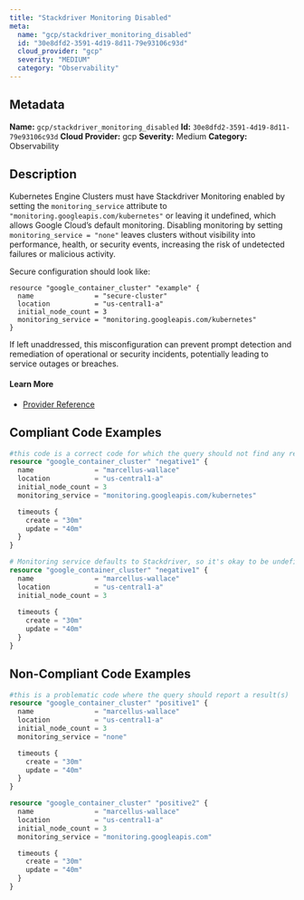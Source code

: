 ```yaml
---
title: "Stackdriver Monitoring Disabled"
meta:
  name: "gcp/stackdriver_monitoring_disabled"
  id: "30e8dfd2-3591-4d19-8d11-79e93106c93d"
  cloud_provider: "gcp"
  severity: "MEDIUM"
  category: "Observability"
---
```

## Metadata
**Name:** `gcp/stackdriver_monitoring_disabled`
**Id:** `30e8dfd2-3591-4d19-8d11-79e93106c93d`
**Cloud Provider:** gcp
**Severity:** Medium
**Category:** Observability
## Description
Kubernetes Engine Clusters must have Stackdriver Monitoring enabled by setting the `monitoring_service` attribute to `"monitoring.googleapis.com/kubernetes"` or leaving it undefined, which allows Google Cloud’s default monitoring. Disabling monitoring by setting `monitoring_service = "none"` leaves clusters without visibility into performance, health, or security events, increasing the risk of undetected failures or malicious activity. 

Secure configuration should look like:

```
resource "google_container_cluster" "example" {
  name               = "secure-cluster"
  location           = "us-central1-a"
  initial_node_count = 3
  monitoring_service = "monitoring.googleapis.com/kubernetes"
}
```
If left unaddressed, this misconfiguration can prevent prompt detection and remediation of operational or security incidents, potentially leading to service outages or breaches.

#### Learn More

 - [Provider Reference](https://registry.terraform.io/providers/hashicorp/google/latest/docs/resources/container_cluster#monitoring_service)


## Compliant Code Examples
```terraform
#this code is a correct code for which the query should not find any result
resource "google_container_cluster" "negative1" {
  name               = "marcellus-wallace"
  location           = "us-central1-a"
  initial_node_count = 3
  monitoring_service = "monitoring.googleapis.com/kubernetes"

  timeouts {
    create = "30m"
    update = "40m"
  }
}

# Monitoring service defaults to Stackdriver, so it's okay to be undefined
resource "google_container_cluster" "negative1" {
  name               = "marcellus-wallace"
  location           = "us-central1-a"
  initial_node_count = 3
  
  timeouts {
    create = "30m"
    update = "40m"
  }
}
```
## Non-Compliant Code Examples
```terraform
#this is a problematic code where the query should report a result(s)
resource "google_container_cluster" "positive1" {
  name               = "marcellus-wallace"
  location           = "us-central1-a"
  initial_node_count = 3
  monitoring_service = "none"

  timeouts {
    create = "30m"
    update = "40m"
  }
}

resource "google_container_cluster" "positive2" {
  name               = "marcellus-wallace"
  location           = "us-central1-a"
  initial_node_count = 3
  monitoring_service = "monitoring.googleapis.com"

  timeouts {
    create = "30m"
    update = "40m"
  }
}
```